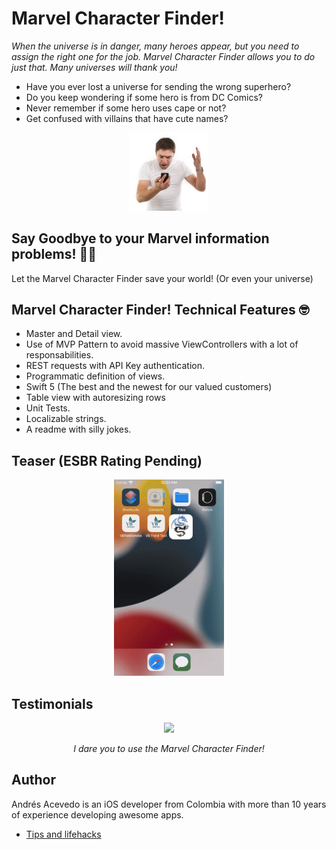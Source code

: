 # Marvel Character Finder!

<p><i>When the universe is in danger, many heroes appear, but you need to assign the right one for the job. Marvel Character Finder allows you to do just that. Many universes will thank you!</i></p>

<ul>
<li>Have you ever lost a universe for sending the wrong superhero?</li>
<li>Do you keep wondering if some hero is from DC Comics?</li>
<li>Never remember if some hero uses cape or not?</li>
<li>Get confused with villains that have cute names?</li>
</ul>
  
<p align="center">
    <img width="25%" src="readme_imgs/frustrated.jpg">
<p>

<h2>Say Goodbye to your Marvel information problems!</i> 👋🏼</h2>
<p>Let the Marvel Character Finder save your world! (Or even your universe)</p>

## Marvel Character Finder! Technical Features 🤓
- Master and Detail view.
- Use of MVP Pattern to avoid massive ViewControllers with a lot of responsabilities.
- REST requests with API Key authentication.
- Programmatic definition of views.
- Swift 5 (The best and the newest for our valued customers)
- Table view with autoresizing rows
- Unit Tests.
- Localizable strings.
- A readme with silly jokes.


## Teaser (ESBR Rating Pending)
<p align="center">
    <img width="35%" src="readme_imgs/demo2.gif">
<p>

## Testimonials
<p align="center">
    <img width="40%" src="readme_imgs/thanos.png">
<p>
<p align="center"><i>I dare you to use the Marvel Character Finder!</i> </p>

## Author

Andrés Acevedo is an iOS developer from Colombia with more than 10 years of experience developing awesome apps.

<ul>
<li><a href="https://acetips.medium.com/">Tips and lifehacks</a> </li>
</ul>
